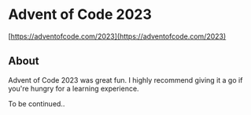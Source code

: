 # Advent of Code 2023
[https://adventofcode.com/2023](https://adventofcode.com/2023)

## About
Advent of Code 2023 was great fun. I highly recommend giving it a go if you're
hungry for a learning experience.

To be continued..
